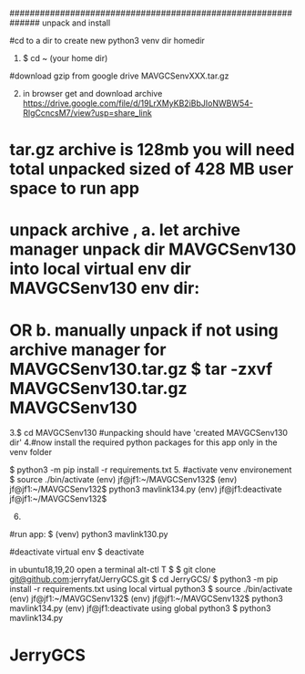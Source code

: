 ##############################################################
unpack and install

  #cd to a dir to create new python3 venv dir homedir
1. $ cd ~ (your home dir)

  #download gzip from google drive MAVGCSenvXXX.tar.gz 
  
2. in browser get and download archive https://drive.google.com/file/d/19LrXMyKB2iBbJIoNWBW54-RlgCcncsM7/view?usp=share_link 
  # tar.gz archive is 128mb you will need total unpacked sized of 428 MB user space to run app
  #   unpack archive , a. let archive manager unpack dir MAVGCSenv130 into local virtual env dir MAVGCSenv130 env dir:
  # OR b. manually unpack if not using archive manager for MAVGCSenv130.tar.gz  $ tar -zxvf  MAVGCSenv130.tar.gz MAVGCSenv130
3.$ cd MAVGCSenv130         #unpacking should have 'created MAVGCSenv130 dir'
4.#now install the required python packages for this app only in the venv folder

$ python3 -m pip install -r requirements.txt
5.
  #activate venv environement
$ source ./bin/activate
(env) jf@jf1:~/MAVGCSenv132$ 
(env) jf@jf1:~/MAVGCSenv132$ python3 mavlink134.py
(env) jf@jf1:deactivate
jf@jf1:~/MAVGCSenv132$ 

6.
  #run app:
$ (venv) python3 mavlink130.py

  #deactivate virtual env
$ deactivate 

in ubuntu18,19,20 open a terminal alt-ctl T
$ 
$ git clone git@github.com:jerryfat/JerryGCS.git
$ cd JerryGCS/
$ python3 -m pip install -r requirements.txt
using local virtual python3
$ source ./bin/activate
(env) jf@jf1:~/MAVGCSenv132$ 
(env) jf@jf1:~/MAVGCSenv132$ python3 mavlink134.py
(env) jf@jf1:deactivate
using global python3
$ python3 mavlink134.py 
 
 
# JerryGCS
